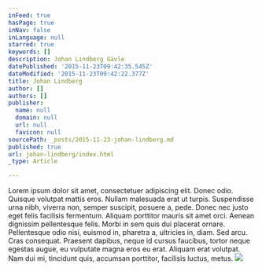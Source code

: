 ```yaml
---
inFeed: true
hasPage: true
inNav: false
inLanguage: null
starred: true
keywords: []
description: Johan Lindberg Gävle
datePublished: '2015-11-23T09:42:35.545Z'
dateModified: '2015-11-23T09:42:22.377Z'
title: Johan Lindberg
author: []
authors: []
publisher:
  name: null
  domain: null
  url: null
  favicon: null
sourcePath: _posts/2015-11-23-johan-lindberg.md
published: true
url: johan-lindberg/index.html
_type: Article

---
```

Lorem ipsum dolor sit amet, consectetuer adipiscing elit. Donec odio. Quisque volutpat mattis eros. Nullam malesuada erat ut turpis. Suspendisse urna nibh, viverra non, semper suscipit, posuere a, pede.
Donec nec justo eget felis facilisis fermentum. Aliquam porttitor mauris sit amet orci. Aenean dignissim pellentesque felis.
Morbi in sem quis dui placerat ornare. Pellentesque odio nisi, euismod in, pharetra a, ultricies in, diam. Sed arcu. Cras consequat.
Praesent dapibus, neque id cursus faucibus, tortor neque egestas augue, eu vulputate magna eros eu erat. Aliquam erat volutpat. Nam dui mi, tincidunt quis, accumsan porttitor, facilisis luctus, metus.
![](https://the-grid-user-content.s3-us-west-2.amazonaws.com/3071d361-7720-416f-8569-2905602f942b.jpg)